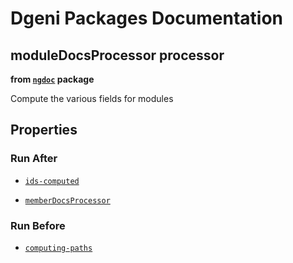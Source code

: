 # Dgeni Packages Documentation


## moduleDocsProcessor processor 
**from <a href="../../ngdoc.md"><code>ngdoc</code></a> package**

Compute the various fields for modules

## Properties


### Run After


* <a href="../../base/processors/ids-computed.md"><code>ids-computed</code></a>

* <a href="memberDocsProcessor.md"><code>memberDocsProcessor</code></a>




### Run Before


* <a href="../../base/processors/computing-paths.md"><code>computing-paths</code></a>




